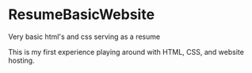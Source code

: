 # ResumeBasicWebsite
Very basic html's and css serving as a resume

This is my first experience playing around with HTML, CSS, and website hosting.